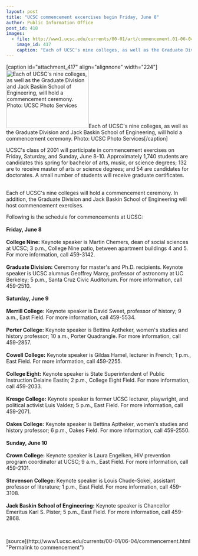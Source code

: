 ```yaml
---
layout: post
title: "UCSC commencement excercises begin Friday, June 8"
author: Public Information Office
post_id: 418
images:
  - file: http://www1.ucsc.edu/currents/00-01/art/commencement.01-06-04.224.jpg
    image_id: 417
    caption: "Each of UCSC's nine colleges, as well as the Graduate Division and Jack Baskin School of Engineering, will hold a commencement ceremony. Photo: UCSC Photo Services"
---
```


[caption id="attachment_417" align="alignnone" width="224"]<a href="http://localhost/mysite/wp-content/uploads/2001/06/commencement.01-06-04.224.jpg"><img class="size-full wp-image-417" src="http://localhost/mysite/wp-content/uploads/2001/06/commencement.01-06-04.224.jpg" alt="Each of UCSC's nine colleges, as well as the Graduate Division and Jack Baskin School of Engineering, will hold a commencement ceremony. Photo: UCSC Photo Services" width="224" height="157" /></a>Each of UCSC's nine colleges, as well as the Graduate Division and Jack Baskin School of Engineering, will hold a commencement ceremony. Photo: UCSC Photo Services[/caption]
<p>
  UCSC's class of 2001 will participate in commencement exercises on Friday, Saturday, and Sunday, June 8-10. Approximately 1,740 students are candidates this spring for bachelor of arts, music, or science degrees; 132 are to receive master of arts or science degrees; and 54 are candidates for doctorates. A small number of students will receive graduate certificates.<br>
  <br>
</p>Each of UCSC's nine colleges will hold a commencement ceremony. In addition, the Graduate Division and Jack Baskin School of Engineering will host commencement exercises.
<p>
  Following is the schedule for commencements at UCSC:<br>
  <br>
  <b>Friday, June 8<br>
  <br>
  College Nine:</b> Keynote speaker is Martin Chemers, dean of social sciences at UCSC; 3 p.m., College Nine patio, between apartment buildings 4 and 5. For more information, call 459-3142.<br>
  <br>
  <b>Graduate Division:</b> Ceremony for master's and Ph.D. recipients. Keynote speaker is UCSC alumnus Geoffrey Marcy, professor of astronomy at UC Berkeley; 5 p.m., Santa Cruz Civic Auditorium. For more information, call 459-2510.<br>
  <br>
  <b>Saturday, June 9<br>
  <br>
  Merrill College:</b> Keynote speaker is David Sweet, professor of history; 9 a.m., East Field. For more information, call 459-5534.<br>
  <br>
  <b>Porter College:</b> Keynote speaker is Bettina Aptheker, women's studies and history professor; 10 a.m., Porter Quadrangle. For more information, call 459-2857.<br>
  <br>
  <b>Cowell College:</b> Keynote speaker is Gildas Hamel, lecturer in French; 1 p.m., East Field. For more information, call 459-2255.<br>
  <br>
  <b>College Eight:</b> Keynote speaker is State Superintendent of Public Instruction Delaine Eastin; 2 p.m., College Eight Field. For more information, call 459-2033.<br>
  <br>
  <b>Kresge College:</b> Keynote speaker is former UCSC lecturer, playwright, and political activist Luis Valdez; 5 p.m., East Field. For more information, call 459-2071.<br>
  <br>
  <b>Oakes College:</b> Keynote speaker is Bettina Aptheker, women's studies and history professor; 6 p.m., Oakes Field. For more information, call 459-2550.<b><br>
  <br>
  Sunday, June 10<br>
  <br>
  Crown College:</b> Keynote speaker is Laura Engelken, HIV prevention program coordinator at UCSC; 9 a.m., East Field. For more information, call 459-2101.<br>
  <br>
  <b>Stevenson College:</b> Keynote speaker is Louis Chude-Sokei, assistant professor of literature; 1 p.m., East Field. For more information, call 459-3108.<br>
  <br>
  <b>Jack Baskin School of Engineering:</b> Keynote speaker is Chancellor Emeritus Karl S. Pister; 5 p.m., East Field. For more information, call 459-2868.
</p>
<p>
  <br>

</p>
[source](http://www1.ucsc.edu/currents/00-01/06-04/commencement.html "Permalink to commencement")

